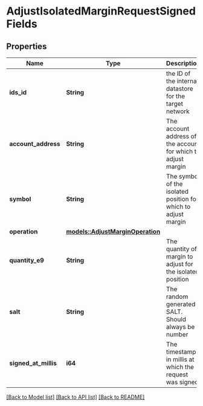 # AdjustIsolatedMarginRequestSignedFields

## Properties

Name | Type | Description | Notes
------------ | ------------- | ------------- | -------------
**ids_id** | **String** | the ID of the internal datastore for the target network | 
**account_address** | **String** | The account address of the account for which to adjust margin | 
**symbol** | **String** | The symbol of the isolated position for which to adjust margin | 
**operation** | [**models::AdjustMarginOperation**](AdjustMarginOperation.md) |  | 
**quantity_e9** | **String** | The quantity of margin to adjust for the isolated position | 
**salt** | **String** | The random generated SALT. Should always be a number | 
**signed_at_millis** | **i64** | The timestamp in millis at which the request was signed | 

[[Back to Model list]](../README.md#documentation-for-models) [[Back to API list]](../README.md#documentation-for-api-endpoints) [[Back to README]](../README.md)


